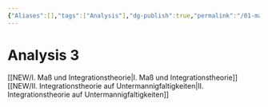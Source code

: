 ```yaml
---
{"Aliases":[],"tags":["Analysis"],"dg-publish":true,"permalink":"/01-maps-of-content/analysis-3/","dgHomeLink":true,"dgPassFrontmatter":true}
---
```


# Analysis 3
[[NEW/I. Maß und Integrationstheorie|I. Maß und Integrationstheorie]]
[[NEW/II. Integrationstheorie auf Untermannigfaltigkeiten|II. Integrationstheorie auf Untermannigfaltigkeiten]]